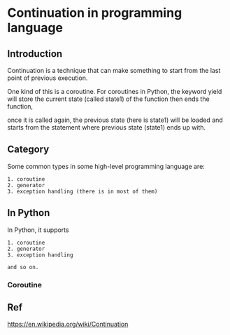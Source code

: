 # Continuation in programming language
## Introduction
Continuation is a technique that can make something to start from the last point of previous execution.

One kind of this is a coroutine. For coroutines in Python, the keyword yield will store the current state (called state1) of the function then ends the function, 

once it is called again, the previous state (here is state1) will be loaded and starts from the statement where previous state (state1) ends up with.

## Category
Some common types in some high-level programming language are:
    
    1. coroutine
    2. generator
    3. exception handling (there is in most of them)
    
## In Python
In Python, it supports 
    
    1. coroutine
    2. generator
    3. exception handling

    and so on.

### Coroutine

## Ref
https://en.wikipedia.org/wiki/Continuation
